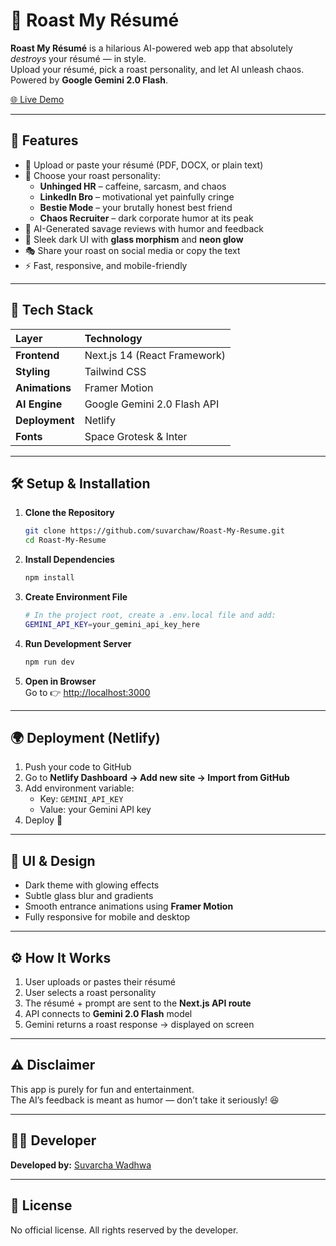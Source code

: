 # 🧠 Roast My Résumé

**Roast My Résumé** is a hilarious AI-powered web app that absolutely *destroys* your résumé — in style.  
Upload your résumé, pick a roast personality, and let AI unleash chaos. Powered by **Google Gemini 2.0 Flash**.

[🌐 Live Demo](https://roastmyresume1.netlify.app/)

---

## 🚀 Features

- 📄 Upload or paste your résumé (PDF, DOCX, or plain text)
- 🤖 Choose your roast personality:
  - **Unhinged HR** – caffeine, sarcasm, and chaos  
  - **LinkedIn Bro** – motivational yet painfully cringe  
  - **Bestie Mode** – your brutally honest best friend  
  - **Chaos Recruiter** – dark corporate humor at its peak  
- 💬 AI-Generated savage reviews with humor and feedback  
- 🌈 Sleek dark UI with **glass morphism** and **neon glow**
- 🎭 Share your roast on social media or copy the text
- ⚡ Fast, responsive, and mobile-friendly

---

## 🧰 Tech Stack

| Layer | Technology |
|:------|:------------|
| **Frontend** | Next.js 14 (React Framework) |
| **Styling** | Tailwind CSS |
| **Animations** | Framer Motion |
| **AI Engine** | Google Gemini 2.0 Flash API |
| **Deployment** | Netlify |
| **Fonts** | Space Grotesk & Inter |

---

## 🛠️ Setup & Installation

1. **Clone the Repository**
   ```bash
   git clone https://github.com/suvarchaw/Roast-My-Resume.git
   cd Roast-My-Resume
   ```

2. **Install Dependencies**
   ```bash
   npm install
   ```

3. **Create Environment File**
   ```bash
   # In the project root, create a .env.local file and add:
   GEMINI_API_KEY=your_gemini_api_key_here
   ```

4. **Run Development Server**
   ```bash
   npm run dev
   ```

5. **Open in Browser**  
   Go to 👉 [http://localhost:3000](http://localhost:3000)

---

## 🌍 Deployment (Netlify)

1. Push your code to GitHub  
2. Go to **Netlify Dashboard → Add new site → Import from GitHub**  
3. Add environment variable:
   - Key: `GEMINI_API_KEY`
   - Value: your Gemini API key  
4. Deploy 🚀  

---

## 🎨 UI & Design

- Dark theme with glowing effects  
- Subtle glass blur and gradients  
- Smooth entrance animations using **Framer Motion**  
- Fully responsive for mobile and desktop  

---

## ⚙️ How It Works

1. User uploads or pastes their résumé  
2. User selects a roast personality  
3. The résumé + prompt are sent to the **Next.js API route**  
4. API connects to **Gemini 2.0 Flash** model  
5. Gemini returns a roast response → displayed on screen  

---

## ⚠️ Disclaimer

This app is purely for fun and entertainment.  
The AI’s feedback is meant as humor — don’t take it seriously! 😆

---

## 🧑‍💻 Developer

**Developed by:** [Suvarcha Wadhwa](https://github.com/suvarchaw)

---

## 🪪 License

No official license. All rights reserved by the developer.

